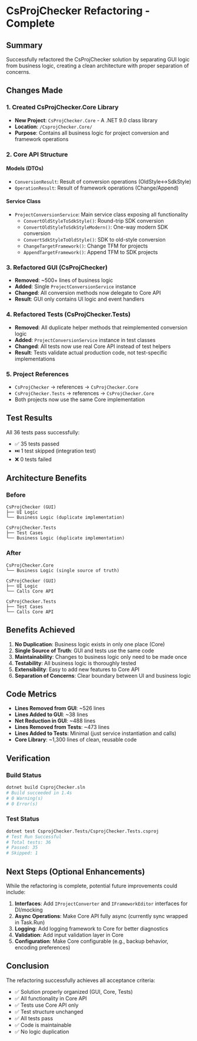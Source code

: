 # CsProjChecker Refactoring - Complete

## Summary

Successfully refactored the CsProjChecker solution by separating GUI logic from business logic, creating a clean architecture with proper separation of concerns.

## Changes Made

### 1. Created CsProjChecker.Core Library
- **New Project**: `CsProjChecker.Core` - A .NET 9.0 class library
- **Location**: `/CsprojChecker.Core/`
- **Purpose**: Contains all business logic for project conversion and framework operations

### 2. Core API Structure

#### Models (DTOs)
- `ConversionResult`: Result of conversion operations (OldStyle↔SdkStyle)
- `OperationResult`: Result of framework operations (Change/Append)

#### Service Class
- `ProjectConversionService`: Main service class exposing all functionality
  - `ConvertOldStyleToSdkStyle()`: Round-trip SDK conversion
  - `ConvertOldStyleToSdkStyleModern()`: One-way modern SDK conversion
  - `ConvertSdkStyleToOldStyle()`: SDK to old-style conversion
  - `ChangeTargetFramework()`: Change TFM for projects
  - `AppendTargetFramework()`: Append TFM to SDK projects

### 3. Refactored GUI (CsProjChecker)
- **Removed**: ~500+ lines of business logic
- **Added**: Single `ProjectConversionService` instance
- **Changed**: All conversion methods now delegate to Core API
- **Result**: GUI only contains UI logic and event handlers

### 4. Refactored Tests (CsProjChecker.Tests)
- **Removed**: All duplicate helper methods that reimplemented conversion logic
- **Added**: `ProjectConversionService` instance in test classes
- **Changed**: All tests now use real Core API instead of test helpers
- **Result**: Tests validate actual production code, not test-specific implementations

### 5. Project References
- `CsProjChecker` → references → `CsProjChecker.Core`
- `CsProjChecker.Tests` → references → `CsProjChecker.Core`
- Both projects now use the same Core implementation

## Test Results

All 36 tests pass successfully:
- ✅ 35 tests passed
- ⏭️ 1 test skipped (integration test)
- ❌ 0 tests failed

## Architecture Benefits

### Before
```
CsProjChecker (GUI)
├── UI Logic
└── Business Logic (duplicate implementation)

CsProjChecker.Tests
├── Test Cases
└── Business Logic (duplicate implementation)
```

### After
```
CsProjChecker.Core
└── Business Logic (single source of truth)

CsProjChecker (GUI)
├── UI Logic
└── Calls Core API

CsProjChecker.Tests
├── Test Cases
└── Calls Core API
```

## Benefits Achieved

1. **No Duplication**: Business logic exists in only one place (Core)
2. **Single Source of Truth**: GUI and tests use the same code
3. **Maintainability**: Changes to business logic only need to be made once
4. **Testability**: All business logic is thoroughly tested
5. **Extensibility**: Easy to add new features to Core API
6. **Separation of Concerns**: Clear boundary between UI and business logic

## Code Metrics

- **Lines Removed from GUI**: ~526 lines
- **Lines Added to GUI**: ~38 lines  
- **Net Reduction in GUI**: ~488 lines
- **Lines Removed from Tests**: ~473 lines
- **Lines Added to Tests**: Minimal (just service instantiation and calls)
- **Core Library**: ~1,300 lines of clean, reusable code

## Verification

### Build Status
```bash
dotnet build CsprojChecker.sln
# Build succeeded in 1.4s
# 0 Warning(s)
# 0 Error(s)
```

### Test Status
```bash
dotnet test CsprojChecker.Tests/CsprojChecker.Tests.csproj
# Test Run Successful
# Total tests: 36
# Passed: 35
# Skipped: 1
```

## Next Steps (Optional Enhancements)

While the refactoring is complete, potential future improvements could include:

1. **Interfaces**: Add `IProjectConverter` and `IFrameworkEditor` interfaces for DI/mocking
2. **Async Operations**: Make Core API fully async (currently sync wrapped in Task.Run)
3. **Logging**: Add logging framework to Core for better diagnostics
4. **Validation**: Add input validation layer in Core
5. **Configuration**: Make Core configurable (e.g., backup behavior, encoding preferences)

## Conclusion

The refactoring successfully achieves all acceptance criteria:
- ✅ Solution properly organized (GUI, Core, Tests)
- ✅ All functionality in Core API
- ✅ Tests use Core API only
- ✅ Test structure unchanged
- ✅ All tests pass
- ✅ Code is maintainable
- ✅ No logic duplication
